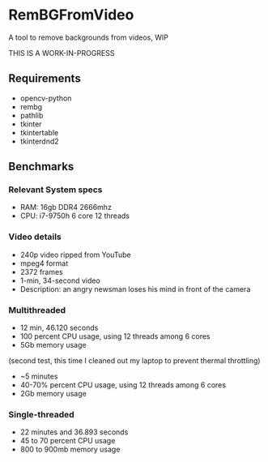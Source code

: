 # RemBGFromVideo
A tool to remove backgrounds from videos, WIP

THIS IS A WORK-IN-PROGRESS

## Requirements
- opencv-python
- rembg
- pathlib
- tkinter
- tkintertable
- tkinterdnd2

## Benchmarks

### Relevant System specs
- RAM: 16gb DDR4 2666mhz
- CPU: i7-9750h 6 core 12 threads

### Video details
- 240p video ripped from YouTube
- mpeg4 format
- 2372 frames
- 1-min, 34-second video
- Description: an angry newsman loses his mind in front of the camera


### Multithreaded
- 12 min, 46.120 seconds
- 100 percent CPU usage, using 12 threads among 6 cores
- 5Gb memory usage

(second test, this time I cleaned out my laptop to prevent thermal throttling)
- ~5 minutes
- 40-70% percent CPU usage, using 12 threads among 6 cores
- 2Gb memory usage

### Single-threaded
- 22 minutes and 36.893 seconds
- 45 to 70 percent CPU usage
- 800 to 900mb memory usage